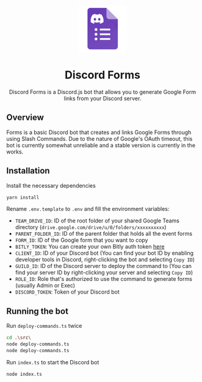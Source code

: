 <p align="center">
    <img src="assets/icon.png" alt="icon" width="125px" />
</p>
<h1 align="center">
    Discord Forms
</h1>

<p align="center">
    Discord Forms is a Discord.js bot that allows you to generate Google Form links from your Discord server.
</p>

## Overview
Forms is a basic Discord bot that creates and links Google Forms through using Slash Commands. Due to the nature of Google's OAuth timeout, this bot is currently somewhat unreliable and a stable version is currently in the works.

## Installation
Install the necessary dependencies
```bash
yarn install
```
Rename `.env.template` to `.env` and fill the environment variables:

- `TEAM_DRIVE_ID`: ID of the root folder of your shared Google Teams directory (`drive.google.com/drive/u/0/folders/xxxxxxxxxx`)
- `PARENT_FOLDER_ID`: ID of the parent folder that holds all the event forms
- `FORM_ID`: ID of the Google form that you want to copy
- `BITLY_TOKEN`: You can create your own Bitly auth token [here](https://dev.bitly.com/docs/getting-started/authentication/)
- `CLIENT_ID`: ID of your Discord bot (You can find your bot ID by enabling developer tools in Discord, right-clicking the bot and selecting `Copy ID`)
- `GUILD_ID`: ID of the Discord server to deploy the command to (You can find your server ID by right-clicking your server and selecting `Copy ID`)
- `ROLE_ID`: Role that's authorized to use the command to generate forms (usually Admin or Exec)
- `DISCORD_TOKEN`: Token of your Discord bot

## Running the bot
Run `deploy-commands.ts` twice
```bash
cd .\src\
node deploy-commands.ts
node deploy-commands.ts
```
Run `index.ts` to start the Discord bot
```bash
node index.ts
```
